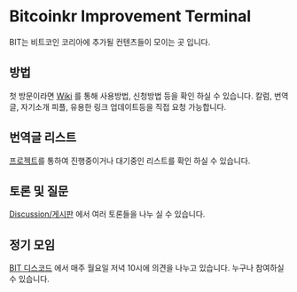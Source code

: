 # Bitcoinkr Improvement Terminal

BIT는 비트코인 코리아에 추가될 컨텐츠들이 모이는 곳 입니다.

## 방법

첫 방문이라면 [Wiki](https://github.com/bitcoinkrorg/Bitcoinkr-Improvement-Terminal/wiki) 를 통해 사용방법, 신청방법 등을 확인 하실 수 있습니다.
칼럼, 번역글, 자기소개 피플, 유용한 링크 업데이트등을 직접 요청 가능합니다.

## 번역글 리스트

[프로젝트](https://github.com/users/bitcoinkrorg/projects/1)를 통하여 진행중이거나 대기중인 리스트를 확인 하실 수 있습니다.

## 토론 및 질문

[Discussion/게시판](https://github.com/bitcoinkrorg/Bitcoinkr-Improvement-Terminal/discussions) 에서 여러 토론들을 나누 실 수 있습니다.


## 정기 모임

[BIT 디스코드](https://discord.gg/YQdyuCcxZH) 에서 매주 월요일 저녁 10시에 의견을 나누고 있습니다.
누구나 참여하실 수 있습니다.


